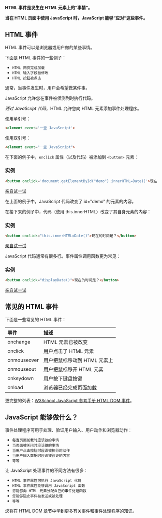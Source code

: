 **HTML 事件是发生在 HTML 元素上的“事情”。**

**当在 HTML 页面中使用 JavaScript 时，JavaScript 能够“应对”这些事件。**

## HTML 事件

HTML 事件可以是浏览器或用户做的某些事情。

下面是 HTML 事件的一些例子：

- `HTML 网页完成加载`
- `HTML 输入字段被修改`
- `HTML 按钮被点击`

通常，当事件发生时，用户会希望做某件事。

JavaScript 允许您在事件被侦测到时执行代码。

*通过 JavaScript 代码*，HTML 允许您向 HTML 元素添加事件处理程序。

使用单引号：

```html
<element event='一些 JavaScript'>
```

使用双引号：

```html
<element event="一些 JavaScript">
```

在下面的例子中，`onclick` 属性（以及代码）被添加到 `<button>` 元素：

### 实例

```html
<button onclick='document.getElementById("demo").innerHTML=Date()'>现在的时间是？</button>
```

[亲自试一试](https://www.w3school.com.cn/tiy/t.asp?f=js_event_onclick)

在上面的例子中，JavaScript 代码改变了 id="demo" 的元素的内容。

在接下来的例子中，代码（使用 this.innerHTML）改变了其自身元素的内容：

### 实例

```html
<button onclick="this.innerHTML=Date()">现在的时间是？</button>
```

[亲自试一试](https://www.w3school.com.cn/tiy/t.asp?f=js_event_onclick_this)

JavaScript 代码通常有很多行。事件属性调用函数更为常见：

### 实例

```html
<button onclick="displayDate()">现在的时间是？</button>
```

[亲自试一试](https://www.w3school.com.cn/tiy/t.asp?f=js_event_onclick_function)

## 常见的 HTML 事件

下面是一些常见的 HTML 事件：

| 事件        | 描述                         |
| :---------- | :--------------------------- |
| onchange    | HTML 元素已被改变            |
| onclick     | 用户点击了 HTML 元素         |
| onmouseover | 用户把鼠标移动到 HTML 元素上 |
| onmouseout  | 用户把鼠标移开 HTML 元素     |
| onkeydown   | 用户按下键盘按键             |
| onload      | 浏览器已经完成页面加载       |

更完整的列表：[W3School JavaScript 参考手册 HTML DOM 事件](https://www.w3school.com.cn/jsref/dom_obj_event.asp)。

## JavaScript 能够做什么？

事件处理程序可用于处理、验证用户输入、用户动作和浏览器动作：

- `每当页面加载时应该做的事情`
- `当页面被关闭时应该做的事情`
- `当用户点击按钮时应该被执行的动作`
- `当用户输入数据时应该被验证的内容`
- `等等`

让 JavaScript 处理事件的不同方法有很多：

- `HTML 事件属性可执行 JavaScript 代码`
- `HTML 事件属性能够调用 JavaScript 函数`
- `您能够向 HTML 元素分配自己的事件处理函数`
- `您能够阻止事件被发送或被处理`
- `等等`

您将在 HTML DOM 章节中学到更多有关事件和事件处理程序的知识。

